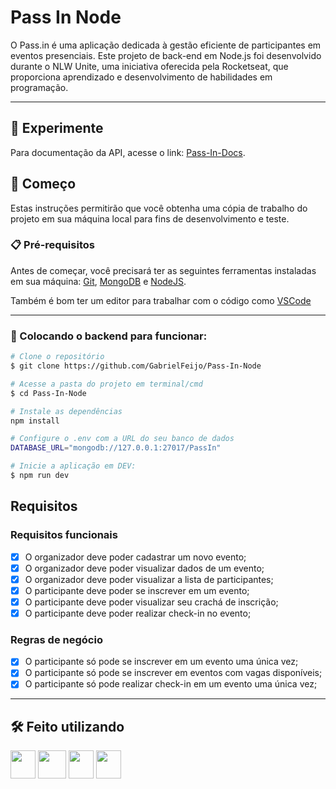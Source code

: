 # Pass In Node

O Pass.in é uma aplicação dedicada à gestão eficiente de participantes em eventos presenciais. Este projeto de back-end em Node.js foi desenvolvido durante o NLW Unite, uma iniciativa oferecida pela Rocketseat, que proporciona aprendizado e desenvolvimento de habilidades em programação.

---

## 👾 Experimente

Para documentação da API, acesse o link: [Pass-In-Docs]().

## 🚀 Começo

Estas instruções permitirão que você obtenha uma cópia de trabalho do projeto em sua máquina local para fins de desenvolvimento e teste.

### 📋 Pré-requisitos

Antes de começar, você precisará ter as seguintes ferramentas instaladas em sua máquina:
[Git](https://git-scm.com),
[MongoDB](https://www.mongodb.com/) e
[NodeJS](https://nodejs.org/en).

Também é bom ter um editor para trabalhar com o código como [VSCode](https://github.com/GabrielFeijo/Pass-In-Node/)

---

### 🎲 Colocando o backend para funcionar:

```bash
# Clone o repositório
$ git clone https://github.com/GabrielFeijo/Pass-In-Node
```

```bash
# Acesse a pasta do projeto em terminal/cmd
$ cd Pass-In-Node

# Instale as dependências
npm install

# Configure o .env com a URL do seu banco de dados
DATABASE_URL="mongodb://127.0.0.1:27017/PassIn"

# Inicie a aplicação em DEV:
$ npm run dev
```

## Requisitos

### Requisitos funcionais

- [x] O organizador deve poder cadastrar um novo evento;
- [x] O organizador deve poder visualizar dados de um evento;
- [x] O organizador deve poder visualizar a lista de participantes;
- [x] O participante deve poder se inscrever em um evento;
- [x] O participante deve poder visualizar seu crachá de inscrição;
- [x] O participante deve poder realizar check-in no evento;

### Regras de negócio

- [x] O participante só pode se inscrever em um evento uma única vez;
- [x] O participante só pode se inscrever em eventos com vagas disponíveis;
- [x] O participante só pode realizar check-in em um evento uma única vez;

---

## 🛠️ Feito utilizando

<img src="https://cdn.jsdelivr.net/gh/devicons/devicon/icons/nodejs/nodejs-original.svg" width="40" height="45" /> <img src="https://cdn.jsdelivr.net/gh/devicons/devicon@latest/icons/fastify/fastify-plain.svg" width="45" height="45"/> <img src="https://cdn.jsdelivr.net/gh/devicons/devicon/icons/typescript/typescript-original.svg" width="40" height="45" /> <img src="https://cdn.jsdelivr.net/gh/devicons/devicon@latest/icons/sqlite/sqlite-original.svg" width="40" height="45" />
